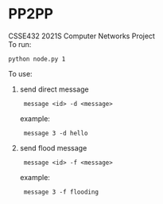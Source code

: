 # PP2PP
CSSE432 2021S Computer Networks Project  
To run:    

    python node.py 1
     
 

To use:  
1. send direct message  

        message <id> -d <message>

    example:  

        message 3 -d hello


2. send flood message  
    
        message <id> -f <message>
        
    example:  

        message 3 -f flooding
